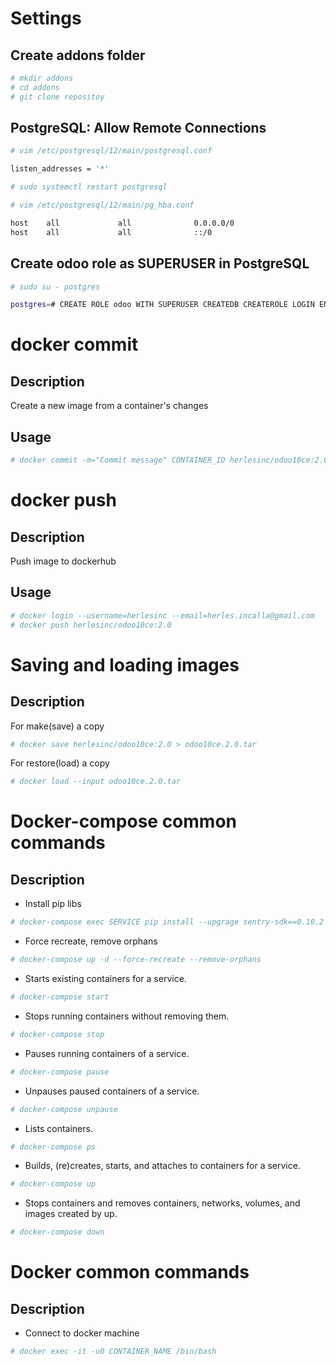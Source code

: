 # Settings
## Create addons folder
```bash
# mkdir addons
# cd addons
# git clone repositoy
```

## PostgreSQL: Allow Remote Connections
```bash
# vim /etc/postgresql/12/main/postgresql.conf

listen_addresses = '*'

# sudo systemctl restart postgresql
```

```bash
# vim /etc/postgresql/12/main/pg_hba.conf

host    all             all              0.0.0.0/0                       md5
host    all             all              ::/0                            md5
```

## Create odoo role as SUPERUSER in PostgreSQL
```bash
# sudo su - postgres

postgres=# CREATE ROLE odoo WITH SUPERUSER CREATEDB CREATEROLE LOGIN ENCRYPTED PASSWORD 'odoo';
```

# docker commit

## Description

Create a new image from a container's changes

## Usage
```bash
# docker commit -m="Commit message" CONTAINER_ID herlesinc/odoo10ce:2.0
```
# docker push

## Description

Push image to dockerhub

## Usage
```bash
# docker login --username=herlesinc --email=herles.incalla@gmail.com
# docker push herlesinc/odoo10ce:2.0
```

# Saving and loading images
## Description
For make(save) a copy
```bash
# docker save herlesinc/odoo10ce:2.0 > odoo10ce.2.0.tar
```

For restore(load) a copy
```bash
# docker load --input odoo10ce.2.0.tar
```

# Docker-compose common commands
## Description
- Install pip libs
```bash
# docker-compose exec SERVICE pip install --upgrage sentry-sdk==0.10.2
```
- Force recreate, remove orphans
```bash
# docker-compose up -d --force-recreate --remove-orphans 
```
- Starts existing containers for a service.
```bash
# docker-compose start
```
- Stops running containers without removing them.
```bash
# docker-compose stop
```
- Pauses running containers of a service.
```bash
# docker-compose pause
```
- Unpauses paused containers of a service.
```bash
# docker-compose unpause
```
- Lists containers.
```bash
# docker-compose ps
```
- Builds, (re)creates, starts, and attaches to containers for a service.
```bash
# docker-compose up
```
- Stops containers and removes containers, networks, volumes, and images created by up.
```bash
# docker-compose down
```

# Docker common commands
## Description
- Connect to docker machine
```bash
# docker exec -it -u0 CONTAINER_NAME /bin/bash
```
